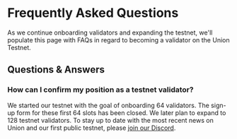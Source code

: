 # Frequently Asked Questions

As we continue onboarding validators and expanding the testnet, we'll populate this page with FAQs in regard to becoming a validator on the Union Testnet.

## Questions & Answers

### How can I confirm my position as a testnet validator?

We started our testnet with the goal of onboarding 64 validators. The sign-up form for these first 64 slots has been closed. We later plan to expand to 128 testnet validators. To stay up to date with the most recent news on Union and our first public testnet, please [join our Discord](https://discord.gg/union-build).
